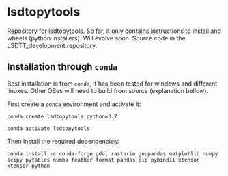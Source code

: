 # lsdtopytools

Repository for lsdtopytools. So far, it only contains instructions to install and wheels (python installers). Will evolve soon. Source code in the LSDTT_development repository.


## Installation through `conda`

Best installation is from `conda`, it has been tested for windows and different linuxes. Other OSes will need to build from source (explanation bellow).

First create a `conda` environment and activate it:

```
conda create lsdtopytools python=3.7

conda activate lsdtopytools
```

Then install the required dependencies:

```
conda install -c conda-forge gdal rasterio geopandas matplotlib numpy scipy pytables numba feather-format pandas pip pybind11 xtensor xtensor-python
```




